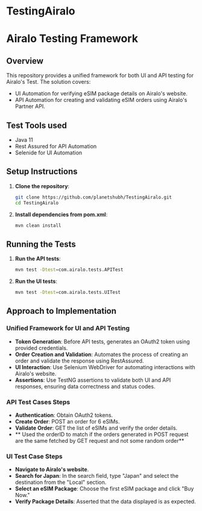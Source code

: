 # TestingAiralo

# Airalo Testing Framework

## Overview
This repository provides a unified framework for both UI and API testing for Airalo's Test.
The solution covers:
 - UI Automation for verifying eSIM package details on Airalo's website.
 - API Automation for creating and validating eSIM orders using Airalo's Partner API.

## Test Tools used 
- Java 11
- Rest Assured for API Automation
- Selenide for UI Automation

## Setup Instructions
1. **Clone the repository**:
    ```bash
    git clone https://github.com/planetshubh/TestingAiralo.git
    cd TestingAiralo
    ```

2. **Install dependencies from pom.xml**:
    ```bash
    mvn clean install
    ```

## Running the Tests
1. **Run the API tests**:
    ```bash
    mvn test -Dtest=com.airalo.tests.APITest
    ```

2. **Run the UI tests**:
    ```bash
    mvn test -Dtest=com.airalo.tests.UITest
    ```

## Approach to Implementation

### Unified Framework for UI and API Testing

- **Token Generation**: Before API tests, generates an OAuth2 token using provided credentials.
- **Order Creation and Validation**: Automates the process of creating an order and validate the response using RestAssured.
- **UI Interaction**: Use Selenium WebDriver for automating interactions with Airalo's website.
- **Assertions**: Use TestNG assertions to validate both UI and API responses, ensuring data correctness and status codes.


### API Test Cases Steps
- **Authentication**: Obtain OAuth2 tokens.
- **Create Order**: POST an order for 6 eSIMs.
- **Validate Order**: GET the list of eSIMs and verify the order details. 
- ** Used the orderID to match if the orders generated in POST request are the same fetched by GET request and not some random order**

### UI Test Case Steps
- **Navigate to Airalo's website**.
- **Search for Japan**: In the search field, type "Japan" and select the destination from the "Local" section.
- **Select an eSIM Package**: Choose the first eSIM package and click "Buy Now."
- **Verify Package Details**: Asserted that the data displayed is as expected.
